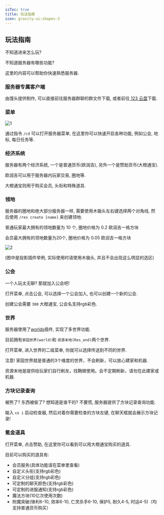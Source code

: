 ```yaml
---
isToc: true
title: 玩法指南
icon: gravity-ui:shapes-3
---
```


## 玩法指南

不知道进来怎么玩?

不知道服务器有哪些功能?

这里的内容可以帮助你快速熟悉服务器.

### 服务器专属客户端

由馒头提供制作, 可以直接前往服务器群聊的群文件下载, 或者前往[ 123 云盘](https://www.123912.com/s/iTK6Vv-zbKgh)下载.

### 菜单

![1](https://orangecraftmc.obs.cn-south-1.myhuaweicloud.com/play/1.webp)

通过指令 `/cd` 可以打开服务器菜单, 在这里你可以快速开启各种功能, 例如公会, 地标, 每日任务等.

### 经济系统

服务器有两个经济系统, 一个是普通货币(欧润吉), 另外一个是赞助货币(大橙通宝).

欧润吉可以用于服务器内玩家交易, 圈地等.

大橙通宝则用于购买会员, 头衔和特殊道具.

### 领地

服务器的圈地和绝大部分服务器一样, 需要使用木锄头左右键选择两个对角线, 然后使用 `/res create [name]` 来创建领地.

普通玩家最大拥有的领地数量为 10 个, 圈地价格为 0.2 欧润吉一格方块

会员最大拥有的领地数量为20个, 圈地价格为 0.05 欧润吉一格方块

![2](https://orangecraftmc.obs.cn-south-1.myhuaweicloud.com/play/2.webp)

(图中是投影插件举例, 实际使用时请使用木锄头, 并且不会出现这么明显的选区)

### 公会

一个人玩太无聊? 那就加入公会吧!

打开菜单, 点击公会, 可以选择一个公会加入, 也可以创建一个新的公会.

创建公会需要 `300` 大橙通宝, 公会名支持rgb彩色.

### 世界

服务器使用了[worlds](https://modrinth.com/plugin/worlds-1)插件, 实现了多世界功能.

目前拥有`家园世界(world)`和 `资源末地(Res_end)`两个世界.

打开菜单, 进入世界的二级菜单, 你就可以选择传送到不同的世界.

注意! 家园世界就是普通的3个维度的世界，不会刷新，可以放心建家和机器.

资源末地是提供给玩家们自行刷龙，找鞘翅使用。会不定期刷新，请勿在此建家或机器.

### 方块记录查询

被熊了? 东西被偷了? 想知道是谁干的? 不要慌, 服务器提供了方块记录查询功能.

输入 `co i` 启动检查器, 然后对着你需要检查的方块左键, 在聊天框就会展示方块记录!

### 氪金道具

打开菜单, 点击赞助, 在这里你可以看到可以用大橙通宝购买的道具.

目前可以购买的道具有:

- 会员服务(具体功能请在菜单里查看)
- 自定义头衔(支持rgb彩色)
- 自定义分组(支持rgb彩色)
- 可定制的聊天颜色(支持rgb彩色)
- 可定制的进服通知(支持rgb彩色)
- 魔法方块(10亿次使用次数)
- 附魔突破(锋利6-10, 效率6-10, 亡灵杀手6-10, 保护5, 耐久4-5, 时运4-5)（均支持普通货币购买）
